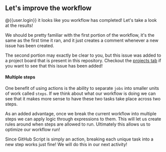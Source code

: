 ## Let's improve the workflow

@{{user.login}} it looks like you workflow has completed! Let's take a look at the results!

We should be pretty familiar with the first portion of the workflow, it's the same as the first time it ran, and it just creates a comment whenever a new issue has been created.

The second portion may exactly be clear to you, but this issue was added to a project board that is present in this repository. Checkout the [projects tab]({{projectTab}}) if you want to see that this issue has been added!

#### Multiple steps

One benefit of using actions is the ability to separate `jobs` into smaller units of work called `steps`. If we think about what our workflow is doing we can see that it makes more sense to have these two tasks take place across two steps.

As an added advantage, once we break the current workflow into multiple steps we can apply logic through expressions to them. This will let us create rules around when steps are allowed to run. Ultimately this allows us to optimize our workflow run!

Since GitHub Script is simply an action, breaking each unique task into a new step works just fine! We will do this in our next activity!
